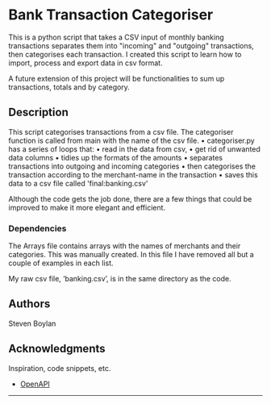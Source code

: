 # Bank Transaction Categoriser
This is a python script that takes a CSV input of monthly banking transactions separates them into "incoming" and "outgoing" transactions, then categorises each transaction. I created this script to learn how to import, process and export data in csv format. 

A future extension of this project will be functionalities to sum up transactions, totals and by category. 

## Description

This script categorises transactions from a csv file. The categoriser function is called from main with the name of the csv file.
•	categoriser.py has a series of loops that:
•	read in the data from csv,
•	get rid of unwanted data columns
•	tidies up the formats of the amounts
•	separates transactions into outgoing and incoming categories
•	then categorises the transaction according to the merchant-name in the transaction
•	saves this data to a csv file called 'final:banking.csv'

Although the code gets the job done, there are a few things that could be improved to make it more elegant and efficient.

### Dependencies

The Arrays file contains arrays with the names of merchants and their categories. This was manually created. In this file I have removed all but a couple of examples in each list.  

My raw csv file, ‘banking.csv’, is in the same directory as the code. 

## Authors

Steven Boylan

## Acknowledgments

Inspiration, code snippets, etc.
* [OpenAPI](https://openai.com/api/)

---
